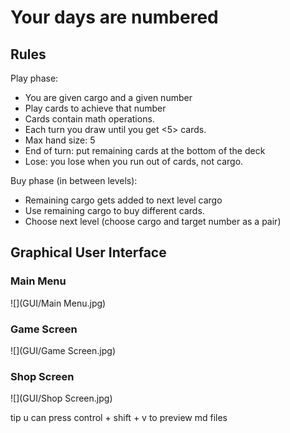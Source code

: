 # Your days are numbered

## Rules 
Play phase:
- You are given cargo and a given number
- Play cards to achieve that number 
- Cards contain math operations. 
- Each turn you draw until you get <5> cards.
- Max hand size: 5
- End of turn: put remaining cards at the bottom of the deck 
- Lose: you lose when you run out of cards, not cargo.

Buy phase (in between levels):
- Remaining cargo gets added to next level cargo 
- Use remaining cargo to buy different cards. 
- Choose next level (choose cargo and target number as a pair)

## Graphical User Interface
### Main Menu
![](GUI/Main Menu.jpg)
### Game Screen
![](GUI/Game Screen.jpg)
### Shop Screen
![](GUI/Shop Screen.jpg)



tip u can press control + shift + v to preview md files